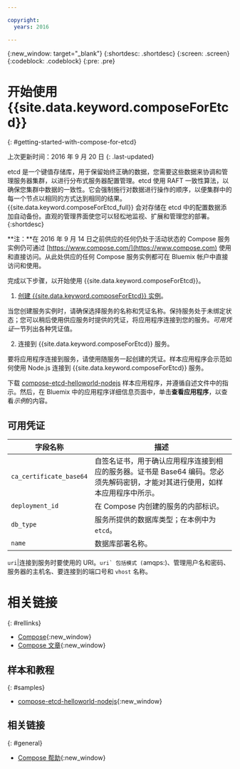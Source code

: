 ```yaml
---

copyright:
  years: 2016

---
```


{:new_window: target="_blank"}
{:shortdesc: .shortdesc}
{:screen: .screen}
{:codeblock: .codeblock}
{:pre: .pre}

# 开始使用 {{site.data.keyword.composeForEtcd}}
{: #getting-started-with-compose-for-etcd}

上次更新时间：2016 年 9 月 20 日
{: .last-updated}

etcd 是一个键值存储库，用于保留始终正确的数据，您需要这些数据来协调和管理服务器集群，以进行分布式服务器配置管理。etcd 使用 RAFT 一致性算法，以确保您集群中数据的一致性。它会强制施行对数据进行操作的顺序，以便集群中的每一个节点以相同的方式达到相同的结果。{{site.data.keyword.composeForEtcd_full}} 会对存储在 etcd 中的配置数据添加自动备份。直观的管理界面使您可以轻松地监视、扩展和管理您的部署。
{:shortdesc}

**注：**在 2016 年 9 月 14 日之前供应的任何仍处于活动状态的 Compose 服务实例仍可通过 [https://www.compose.com/](https://www.compose.com) 使用和直接访问。从此处供应的任何 Compose 服务实例都可在 Bluemix 帐户中直接访问和使用。

完成以下步骤，以开始使用 {{site.data.keyword.composeForEtcd}}。

1. [创建 {{site.data.keyword.composeForEtcd}} 实例](https://console.ng.bluemix.net/catalog/services/compose-for-etcd/)。

  当您创建服务实例时，请确保选择服务的名称和凭证名称。保持服务处于未绑定状态；您可以稍后使用供应服务时提供的凭证，将应用程序连接到您的服务。*可用凭证*一节列出各种凭证值。

2. 连接到 {{site.data.keyword.composeForEtcd}} 服务。

要将应用程序连接到服务，请使用随服务一起创建的凭证。样本应用程序会示范如何使用 Node.js 连接到 {{site.data.keyword.composeForEtcd}} 服务。

下载 [compose-etcd-helloworld-nodejs](https://github.com/IBM-Bluemix/compose-etcd-helloworld-nodejs) 样本应用程序，并遵循自述文件中的指示。然后，在 Bluemix 中的应用程序详细信息页面中，单击**查看应用程序**，以查看*示例*的内容。

## 可用凭证

字段名称|描述
----------|-----------
`ca_certificate_base64`|自签名证书，用于确认应用程序连接到相应的服务器。证书是 Base64 编码。您必须先解码密钥，才能对其进行使用，如样本应用程序中所示。
`deployment_id`|在 Compose 内创建的服务的内部标识。
`db_type`|服务所提供的数据库类型；在本例中为 `etcd`。
`name`|数据库部署名称。

``uri``|连接到服务时要使用的 URI。``uri` 包括模式 (``amqps:)、管理用户名和密码、服务器的主机名、要连接到的端口号和 `vhost` 名称。

# 相关链接
{: #rellinks}

* [Compose](https://www.compose.com){:new_window}
* [Compose 文章](https://www.compose.com/articles/){:new_window}

## 样本和教程
{: #samples}
* [compose-etcd-helloworld-nodejs](https://github.com/IBM-Bluemix/compose-etcd-helloworld-nodejs){:new_window}

## 相关链接
{: #general}
* [Compose 帮助](https://help.compose.com/docs){:new_window}

